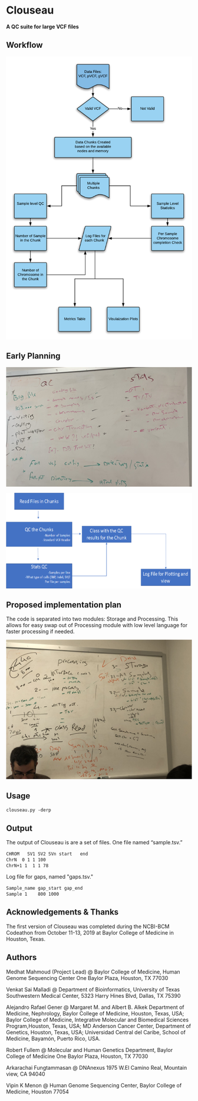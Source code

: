 # Clouseau
**A QC suite for large VCF files**

## Workflow

![mid_workflow](./plots/mid_workflow.png)

## Early Planning 
![User requirement](./plots/requirement.jpg)

![Main Workflow](./plots/workflow.png)


## Proposed implementation plan

The code is separated into two modules: Storage and Processing. This allows for easy swap out of Processing module with low level language for faster processing if needed. 

![Proposed implementation](./plots/implementation_plan.jpg)

## Usage
``` 
clouseau.py -derp
```

## Output
The output of Clouseau is are a set of files. One file named “sample.tsv.”
```
CHROM	SV1	SV2	SVn	start	end
ChrN  0 1 1 100
ChrN+1 1  1 1 78  
```

Log file for gaps, named "gaps.tsv."
```
Sample_name	gap_start gap_end
Sample 1 	800	1000
```

## Acknowledgements & Thanks
The first version of Clouseau was completed during the NCBI-BCM Codeathon from October 11-13, 2019 at Baylor College of Medicine in Houston, Texas.

## Authors
Medhat Mahmoud (Project Lead) @
Baylor College of Medicine, Human Genome Sequencing Center
One Baylor Plaza, Houston, TX 77030

Venkat Sai Malladi @
Department of Bioinformatics, University of Texas Southwestern Medical Center, 
5323 Harry Hines Blvd, Dallas, TX 75390

Alejandro Rafael Gener @
Margaret M. and Albert B. Alkek Department of Medicine, Nephrology, Baylor College of Medicine, Houston, Texas, USA;
Baylor College of Medicine, Integrative Molecular and Biomedical Sciences Program,Houston, Texas, USA;
MD Anderson Cancer Center, Department of Genetics, Houston, Texas, USA;
Universidad Central del Caribe, School of Medicine, Bayamón, Puerto Rico, USA.

Robert Fullem @
Molecular and Human Genetics Department, Baylor College of Medicine
One Baylor Plaza, Houston, TX 77030

Arkarachai Fungtammasan @
DNAnexus
1975 W.El Camino Real, Mountain view, CA 94040

Vipin K Menon @
Human Genome Sequencing Center,
Baylor College of Medicine, Houston 77054

